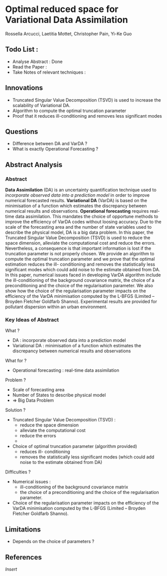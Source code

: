 # Optimal reduced space for Variational Data Assimilation
Rossella Arcucci, Laetitia Mottet, Christopher Pain, Yi-Ke Guo

## Todo List :
- Analyse Abstract : Done
- Read the Paper :
- Take Notes of relevant techniques :

## Innovations
- Truncated Singular Value Decomposition (TSVD) is used to increase the scalability of Variational DA.
- Algorithm to compute the optimal truncation parameter
- Proof that it reduces ill-conditioning and removes less significant modes

## Questions
- Difference between DA and VarDA ?
- What is exactly Operational Forecasting ?

## Abstract Analysis

### Abstract

**Data Assimilation** (DA) is an uncertainty quantification technique used to *incorporate observed data into a prediction model* in order to improve numerical forecasted results. **Variational DA** (VarDA) is based on the minimisation of a function which estimates the discrepancy between numerical results and observations. **Operational forecasting** requires real-time data assimilation. This mandates the choice of opportune methods to improve the efficiency of VarDA codes without loosing accuracy. Due to the scale of the forecasting area and the number of state variables used to describe the physical model, DA is a big data problem. In this paper, the Truncated Singular Value Decomposition (TSVD) is used to reduce the space dimension, alleviate the computational cost and reduce the errors. Nevertheless, a consequence is that important information is lost if the truncation parameter is not properly chosen. We provide an algorithm to compute the optimal truncation parameter and we prove that the optimal estimation reduces the ill- conditioning and removes the statistically less significant modes which could add noise to the estimate obtained from DA. In this paper, numerical issues faced in developing VarDA algorithm include the ill-conditioning of the background covariance matrix, the choice of a preconditioning and the choice of the regularisation parameter. We also show how the choice of the regularisation parameter impacts on the efficiency of the VarDA minimisation computed by the L-BFGS (Limited – Broyden Fletcher Goldfarb Shanno). Experimental results are provided for pollutant dispersion within an urban environment.

### Key Ideas of Abstract
What ?
- DA : incorporate observed data into a prediction model
- Variational DA : minimisation of a function which estimates the discrepancy between numerical results and observations

What for ?
- Operational forecasting : real-time data assimilation

Problem ?
- Scale of forecasting area
- Number of States to describe physical model
- => Big Data Problem

Solution ?
- Truncated Singular Value Decomposition (TSVD) :
  - reduce the space dimension
  - alleviate the computational cost
  - reduce the errors
  -
- Choice of optimal truncation parameter (algorithm provided)
  - reduces ill- conditioning
  - removes the statistically less significant modes (which could add noise to the estimate obtained from DA)

Difficulties ?
- Numerical issues :
  - ill-conditioning of the background covariance matrix
  - the choice of a preconditioning and the choice of the regularisation parameter.
- Choice of the regularisation parameter impacts on the efficiency of the VarDA minimisation computed by the L-BFGS (Limited – Broyden Fletcher Goldfarb Shanno).


## Limitations
- Depends on the choice of parameters ?

## References
*Insert*
